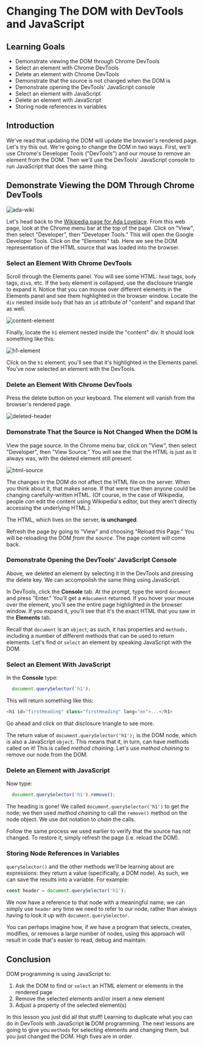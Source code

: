 # Changing The DOM with DevTools and JavaScript

## Learning Goals

* Demonstrate viewing the DOM through Chrome DevTools
* Select an element with Chrome DevTools
* Delete an element with Chrome DevTools
* Demonstrate that the source is not changed when the DOM is
* Demonstrate opening the DevTools' JavaScript console
* Select an element with JavaScript
* Delete an element with JavaScript
* Storing node references in variables

## Introduction

We've read that updating the DOM will update the browser's rendered page. Let's
try this out. We're going to change the DOM in two ways. First, we'll use
Chrome's Developer Tools ("DevTools") and our mouse to remove an element from
the DOM. Then we'll use the DevTools' JavaScript console to run JavaScript that
does the same thing.

## Demonstrate Viewing the DOM Through Chrome DevTools

![ada-wiki](https://curriculum-content.s3.amazonaws.com/phase-0/the-dom-dev-tools/ada-wiki.png)

Let's head back to the [Wikipedia page for Ada Lovelace][ada-wiki]. From this
web page, look at the Chrome menu bar at the top of the page. Click on "View",
then select "Developer", then "Developer Tools." This will open the Google
Developer Tools. Click on the "Elements" tab. Here we see the DOM representation
of the HTML source that was loaded into the browser.

### Select an Element With Chrome DevTools

Scroll through the Elements panel. You will see some HTML: `head` tags, `body`
tags, `div`s, etc. If the `body` element is collapsed, use the disclosure
triangle to expand it. Notice that you can mouse over different elements in the
Elements panel and see them highlighted in the browser window. Locate the `div`
nested inside `body` that has an `id` attribute of "content" and expand that as
well.

![content-element](https://curriculum-content.s3.amazonaws.com/phase-0/the-dom-dev-tools/content-element.png)

Finally, locate the `h1` element nested inside the "content" div. It
should look something like this:

![h1-element](https://curriculum-content.s3.amazonaws.com/phase-0/the-dom-dev-tools/h1-element.png)

Click on the `h1` element; you'll see that it's highlighted in the Elements
panel. You've now selected an element with the DevTools.

### Delete an Element With Chrome DevTools

Press the delete button on your keyboard. The element will vanish from the
browser's rendered page.

![deleted-header](https://curriculum-content.s3.amazonaws.com/phase-0/the-dom-dev-tools/deleted-header.png)

### Demonstrate That the Source is Not Changed When the DOM Is

View the page source. In the Chrome menu bar, click on "View", then select
"Developer", then "View Source." You will see the that the HTML is just as it
always was, with the deleted element still present.

![html-source](https://curriculum-content.s3.amazonaws.com/phase-0/the-dom-dev-tools/html-source.png)

The changes in the DOM do not affect the HTML file on the server. When you think
about it, that makes sense. If that were true then anyone could be changing
carefully-written HTML. (Of course, in the case of Wikipedia, people _can_ edit
the content using Wikipedia's editor, but they aren't directly accessing the
underlying HTML.)

The HTML, which lives on the server, **is unchanged**.

Refresh the page by going to "View" and choosing "Reload this Page." You will be
reloading the DOM _from the source_. The page content will come back.

### Demonstrate Opening the DevTools' JavaScript Console

Above, we deleted an element by selecting it in the DevTools and pressing the
delete key. We can accompolish the same thing using JavaScript.

In DevTools, click the **Console** tab. At the prompt, type the word `document`
and press "Enter." You'll get a `#document` returned. If you hover your mouse
over the element, you'll see the entire page highlighted in the browser window.
If you expand it, you'll see that it's the exact HTML that you saw in the
**Elements** tab.

Recall that `document` is an `object`; as such, it has properties and `methods,`
including a number of different methods that can be used to return elements.
Let's find or `select` an element by speaking JavaScript with the DOM.

### Select an Element With JavaScript

In the **Console** type:

```javascript
  document.querySelector('h1');
```

This will return something like this:

```js
<h1 id="firstHeading" class="firstHeading" lang="en">...</h1>
```

Go ahead and click on that disclosure triangle to see more.

The return value of `document.querySelector('h1');` is the DOM node, which is
also a JavaScript `object`. This means that it, in turn, can have methods called
on it! This is called _method chaining_. Let's use _method chaining_ to remove
our node from the DOM.

### Delete an Element with JavaScript

Now type:

```javascript
  document.querySelector('h1').remove();
```

The heading is gone! We called `document.querySelector('h1')` to get the node;
we then used _method chaining_ to call the `remove()` method on the node object.
We use dot notation to _chain_ the calls.

Follow the same process we used earlier to verify that the source has not
changed. To restore it, simply refresh the page (i.e. reload the DOM).

### Storing Node References in Variables

`querySelector()` and the other methods we'll be learning about are expressions:
they return a value (specifically, a DOM node). As such, we can save the results
into a variable. For example:

```js
const header = document.querySelector('h1');
```

We now have a reference to that node with a meaningful name; we can simply use
`header` any time we need to refer to our node, rather than always having to
look it up with `document.querySelector`.

You can perhaps imagine how, if we have a program that selects, creates,
modifies, or removes a large number of nodes, using this approach will result in
code that's easier to read, debug and maintain.

## Conclusion

DOM programming is using JavaScript to:

1. Ask the DOM to find or `select` an HTML element or elements in the rendered page
2. Remove the selected elements and/or insert a new element
3. Adjust a property of the selected element(s)

In this lesson you just did all that stuff! Learning to duplicate what you can
do in DevTools with JavaScript **is** DOM programming. The next lessons are
going to give you `methods` for selecting elements and changing them, but you
just changed the DOM. High fives are in order.

[ada-wiki]: https://en.wikipedia.org/wiki/Ada_Lovelace